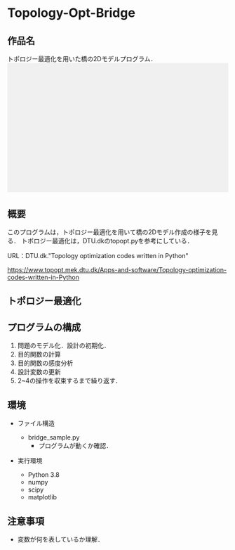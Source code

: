 # Topology-Opt-Bridge

## 作品名
トポロジー最適化を用いた橋の2Dモデルプログラム．
![demo](img/topology.gif)

## 概要
このプログラムは，トポロジー最適化を用いて橋の2Dモデル作成の様子を見る．
トポロジー最適化は，DTU.dkのtopopt.pyを参考にしている．

URL：DTU.dk."Topology optimization codes written in Python"

https://www.topopt.mek.dtu.dk/Apps-and-software/Topology-optimization-codes-written-in-Python

## トポロジー最適化

## プログラムの構成

1. 問題のモデル化．設計の初期化．
2. 目的関数の計算
3. 目的関数の感度分析
4. 設計変数の更新
5. 2~4の操作を収束するまで繰り返す．

## 環境
- ファイル構造
  - bridge_sample.py
    - プログラムが動くか確認．
  
- 実行環境
  - Python 3.8
  - numpy
  - scipy
  - matplotlib
  
## 注意事項
- 変数が何を表しているか理解．

